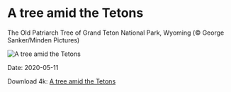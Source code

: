 # A tree amid the Tetons

The Old Patriarch Tree of Grand Teton National Park, Wyoming (© George Sanker/Minden Pictures)

![A tree amid the Tetons](https://bing.com/th?id=OHR.OldPatriarchTree_EN-US1608150295_UHD.jpg&rf=LaDigue_UHD.jpg&pid=hp&w=1024&h=576)

Date: 2020-05-11

Download 4k: [A tree amid the Tetons](https://bing.com/th?id=OHR.OldPatriarchTree_EN-US1608150295_UHD.jpg&rf=LaDigue_UHD.jpg&pid=hp&w=3840&h=2160)

